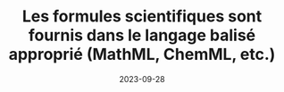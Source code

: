 ---
N: 
Rubrique: 
title: Les formules scientifiques sont fournis dans le langage balisé approprié  (MathML, ChemML, etc.) 
detail:  
categories: [" contenus"]
agrege: O0000-E081
opquast: '0000'
indiceebook: '81'
description: "Règle n° 081"
weight:  081
actif: '1'
layout: rules
date: 2023-09-28
tags: ["", ""]
objectif: ["", ""]
Meo: ""
Controle: ""
Author: "Opquast"
steps: ["", ""]
---